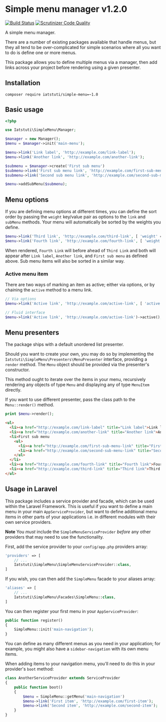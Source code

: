 # Simple menu manager v1.2.0

[![Build Status](https://travis-ci.org/deringer/simple-menu.svg?branch=master)](https://travis-ci.org/deringer/simple-menu)
[![Scrutinizer Code Quality](https://scrutinizer-ci.com/g/deringer/simple-menu/badges/quality-score.png?b=master)](https://scrutinizer-ci.com/g/deringer/simple-menu/?branch=master)

A simple menu manager.

There are a number of existing packages available that handle menus, but they all tend to be over-complicated for simple scenarios where all you want to do is define one or more menus.

This package allows you to define multiple menus via a manager, then add links across your project before rendering using a given presenter.

## Installation

```
composer require iatstuti/simple-menu=~1.0
```

## Basic usage

```php
<?php

use Iatstuti\SimpleMenu\Manager;

$manager = new Manager();
$menu = $manager->init('main-menu');

$menu->link('Link label', 'http://example.com/link-label');
$menu->link('Another link', 'http://example.com/another-link');

$submenu = $manager->create('First sub menu')
$submenu->link('First sub menu link', 'http://example.com/first-sub-menu-link');
$submenu->link('Second sub menu link', 'http://example.com/second-sub-menu-link');

$menu->addSubMenu($submenu);

```

## Menu options

If you are defining menu options at different times, you can define the sort order by passing the `weight` key/value pair as options to the `link` and `subMenu` methods. Your menu will automatically be sorted by the weights you define.

```php
$menu->link('Third link', 'http://example.com/third-link', [ 'weight' => 10, ]);
$menu->link('Fourth link', 'http://example.com/fourth-link', [ 'weight' => 5, ]);
```

When rendered, `Fourth Link` will before ahead of `Third Link` and both will appear after `Link label`, `Another link`, and `First sub menu` as defined above. Sub menu items will also be sorted in a similar way.

### Active menu item

There are two ways of marking an item as active; either via options, or by chaining the `active` method to a menu link.

```php
// Via options
$menu->link('Active link', 'http://example.com/active-link', [ 'active' => true, 'class' => 'active', ]);

// Fluid interface
$menu->link('Active link', 'http://example.com/active-link')->active();
```

## Menu presenters

The package ships with a default unordered list presenter.

Should you want to create your own, you may do so by implementing the `Iatstuti\SimpleMenu\Presenters\MenuPresenter` interface, providing a `render` method. The `Menu` object should be provided via the presenter's constructor.

This method ought to iterate over the items in your menu, recursively rendering any objects of type `Menu` and displaying any of type `MenuItem` directly.

If you want to use different presenter, pass the class path to the `Menu::render()` method.

```php
print $menu->render();
```

```html
<ul>
  <li><a href="http://example.com/link-label" title="Link label">Link label</a></li>
  <li><a href="http://example.com/another-link" title="Another link">Another link</a></li>
  <li>First sub menu
    <ul>
      <li><a href="http://example.com/first-sub-menu-link" title="First sub menu link">First sub menu link</a></li>
      <li><a href="http://example.com/second-sub-menu-link" title="Second sub menu link">Second sub menu link</a></li>
    </ul>
  </li>
  <li><a href="http://example.com/fourth-link" title="Fourth link">Fourth link</a></li>
  <li><a href="http://example.com/third-link" title="Third link">Third link</a></li>
</ul>
```
 
## Usage in Laravel

This package includes a service provider and facade, which can be used within the Laravel Framework. This is useful if you want to define a main menu in your main `AppServiceProvider`, but want to define additional menu items in other parts of your applications i.e. in different modules with their own service providers.

**Note** You *must* include the `SimpleMenuServiceProvider` *before* any other providers that may need to use the functionality.

First, add the service provider to your `config/app.php` providers array:

```php
'providers' => [
    // ...
    Iatstuti\SimpleMenu\SimpleMenuServiceProvider::class,
]
```

If you wish, you can then add the `SimpleMenu` facade to your aliases array:

```php
'aliases' => [
    // ...
    Iatstuti\SimpleMenu\Facades\SimpleMenu::class,
]
```

You can then register your first menu in your `AppServiceProvider`:

```php
public function register()
{
    SimpleMenu::init('main-navigation');
}
```

You can define as many different menus as you need in your application; for example, you might also have a `sidebar-navigation` with its own menu items.

When adding items to your navigation menu, you'll need to do this in your provider's `boot` method:

```php
class AnotherServiceProvider extends ServiceProvider
{
    public function boot()
    {
        $menu = SimpleMenu::getMenu('main-navigation')
        $menu->link('First item', 'http://example.com/first-item');
        $menu->link('Second item', 'http://example.com/second-item');
    }
}
```
